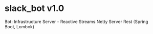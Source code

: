 # slack_bot v1.0
Bot: Infrastructure Server - Reactive Streams Netty Server Rest (Spring Boot,  Lombok)


